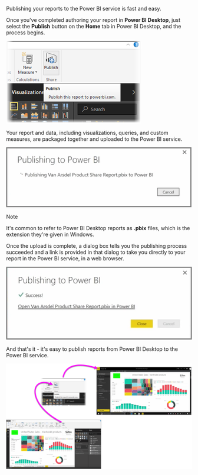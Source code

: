 Publishing your reports to the Power BI service is fast and easy.

Once you've completed authoring your report in **Power BI Desktop**, just select the **Publish** button on the **Home** tab in Power BI Desktop, and the process begins.

![](media/4-1-publish-reports/4-1_1.png)

Your report and data, including visualizations, queries, and custom measures, are packaged together and uploaded to the Power BI service.

![](media/4-1-publish-reports/4-1_2.png)

> [!NOTE]
> It's common to refer to Power BI Desktop reports as **.pbix** files, which is the extension they're given in Windows.
> 

Once the upload is complete, a dialog box tells you the publishing process succeeded and a link is provided in that dialog to take you directly to your report in the Power BI service, in a web browser.

![](media/4-1-publish-reports/4-1_3.png)

And that's it - it's easy to publish reports from Power BI Desktop to the Power BI service.

![](media/4-1-publish-reports/4-1_4.png)

